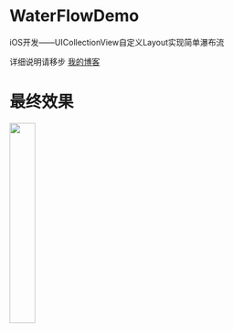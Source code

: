 # WaterFlowDemo

iOS开发——UICollectionView自定义Layout实现简单瀑布流

详细说明请移步
[我的博客](https://muyangci.com/2018/04/29/%E7%94%A8UICollectionView%E5%AE%9E%E7%8E%B0%E7%AE%80%E5%8D%95%E7%80%91%E5%B8%83%E6%B5%81/)
# 最终效果

<img src="https://ws2.sinaimg.cn/large/006tNc79gy1fqtx08d4drg30bu0nc4qp.gif" width="30%" height="30%">
